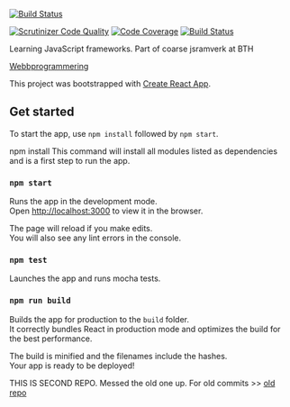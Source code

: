 [![Build Status](https://travis-ci.org/jeneljenel/jsramverk-me.svg?branch=master)](https://travis-ci.org/jeneljenel/jsramverk-me)

[![Scrutinizer Code Quality](https://scrutinizer-ci.com/g/jeneljenel/jsramverk-me/badges/quality-score.png?b=master)](https://scrutinizer-ci.com/g/jeneljenel/jsramverk-me/?branch=master)
[![Code Coverage](https://scrutinizer-ci.com/g/jeneljenel/jsramverk-me/badges/coverage.png?b=master)](https://scrutinizer-ci.com/g/jeneljenel/jsramverk-me/?branch=master)
[![Build Status](https://scrutinizer-ci.com/g/jeneljenel/jsramverk-me/badges/build.png?b=master)](https://scrutinizer-ci.com/g/jeneljenel/jsramverk-me/build-status/master)


Learning JavaScript frameworks. Part of coarse jsramverk at BTH

[Webbprogrammering](https://www.bth.se/utbildning/program/pagwg20h/)

This project was bootstrapped with [Create React App](https://github.com/facebook/create-react-app).


## Get started
To start the app, use `npm install` followed by `npm start`.

npm install
This command will install all modules listed as dependencies and is a first step to run the app.



### `npm start`

Runs the app in the development mode.<br />
Open [http://localhost:3000](http://localhost:3000) to view it in the browser.

The page will reload if you make edits.<br />
You will also see any lint errors in the console.

### `npm test`

Launches the app and runs mocha tests.

### `npm run build`

Builds the app for production to the `build` folder.<br />
It correctly bundles React in production mode and optimizes the build for the best performance.

The build is minified and the filenames include the hashes.<br />
Your app is ready to be deployed!


THIS IS SECOND REPO. Messed the old one up.
For old commits >> [old repo](https://github.com/jeneljenel/jsramverk)
